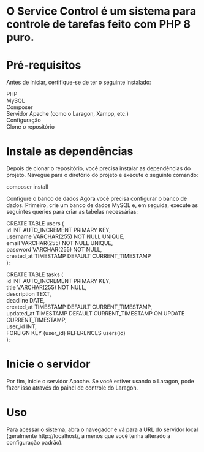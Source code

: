 # O Service Control é um sistema para controle de tarefas feito com PHP 8 puro.

# Pré-requisitos
Antes de iniciar, certifique-se de ter o seguinte instalado:

 PHP <br>
 MySQL <br>
 Composer <br>
 Servidor Apache (como o Laragon, Xampp, etc.) <br>
 Configuração <br> 
 Clone o repositório <br>

# Instale as dependências
Depois de clonar o repositório, você precisa instalar as dependências do projeto. Navegue para o diretório do projeto e execute o seguinte comando:

composer install

Configure o banco de dados
Agora você precisa configurar o banco de dados. Primeiro, crie um banco de dados MySQL e, em seguida, execute as seguintes queries para criar as tabelas necessárias:


CREATE TABLE users ( <br>
    id INT AUTO_INCREMENT PRIMARY KEY,  <br>
    username VARCHAR(255) NOT NULL UNIQUE,  <br>
    email VARCHAR(255) NOT NULL UNIQUE,  <br>
    password VARCHAR(255) NOT NULL,  <br>
    created_at TIMESTAMP DEFAULT CURRENT_TIMESTAMP  <br>
);  <br>

CREATE TABLE tasks (  <br>
    id INT AUTO_INCREMENT PRIMARY KEY,  <br>
    title VARCHAR(255) NOT NULL,  <br>
    description TEXT,  <br>
    deadline DATE,  <br>
    created_at TIMESTAMP DEFAULT CURRENT_TIMESTAMP,  <br>
    updated_at TIMESTAMP DEFAULT CURRENT_TIMESTAMP ON UPDATE CURRENT_TIMESTAMP,  <br>
    user_id INT,  <br>
    FOREIGN KEY (user_id) REFERENCES users(id)  <br>
);  <br>

# Inicie o servidor
Por fim, inicie o servidor Apache. Se você estiver usando o Laragon, pode fazer isso através do painel de controle do Laragon.

# Uso
Para acessar o sistema, abra o navegador e vá para a URL do servidor local (geralmente http://localhost/, a menos que você tenha alterado a configuração padrão).

